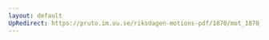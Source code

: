 ```yaml
---
layout: default
UpRedirect: https://pruto.im.uu.se/riksdagen-motions-pdf/1870/mot_1870__fk__10/mot_1870__fk__10-003.pdf
---
```

